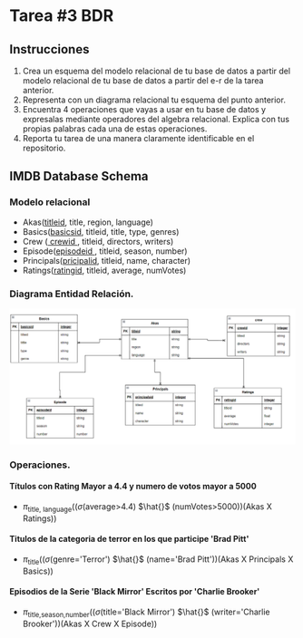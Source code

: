 # Tarea #3 BDR
## Instrucciones
1. Crea un esquema del modelo relacional de tu base de datos a partir del modelo relacional de tu base de datos a partir del e-r de la tarea anterior.
2. Representa con un diagrama relacional tu esquema del punto anterior.
3. Encuentra 4 operaciones que vayas a usar en tu base de datos y expresalas mediante operadores del algebra relacional. Explica con tus propias palabras cada una de estas operaciones.
4. Reporta tu tarea de una manera claramente identificable en el repositorio.

## IMDB Database Schema

### Modelo relacional
 - Akas(<ins>titleid</ins>, title, region, language)
 - Basics(<ins>basicsid</ins>, titleid, title, type, genres)
 - Crew (<ins> crewid </ins>, titleid, directors, writers)
 - Episode(<ins>episodeid </ins>, titleid, season, number)
 - Principals(<ins>pricipalid</ins>, titleid, name, character)
 - Ratings(<ins>ratingid</ins>, titleid, average, numVotes)

 ### Diagrama Entidad Relación.

![Diagrama](Diagrama_Relacional.png "Diagrama")

### Operaciones.
#### Títulos con Rating Mayor a 4.4 y numero de votos mayor a 5000
- $\pi$<sub>title, language</sub>(($\sigma$(average>4.4) $\hat{}$ (numVotes>5000))(Akas X Ratings))
#### Titulos de la categoria de terror en los que participe 'Brad Pitt'
- $\pi$<sub>title</sub>(($\sigma$(genre='Terror') $\hat{}$ (name='Brad Pitt'))(Akas X Principals X Basics))
#### Episodios de la Serie 'Black Mirror' Escritos por 'Charlie Brooker'
- $\pi$<sub>title,season,number</sub>(($\sigma$(title='Black Mirror') $\hat{}$ (writer='Charlie Brooker'))(Akas X Crew X Episode))